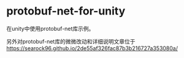 # protobuf-net-for-unity

在unity中使用protobuf-net库示例。

另外对protobuf-net库的微微改动和详细说明文章位于 https://searock96.github.io/2de55af326fac87b3b216727a353080a/
